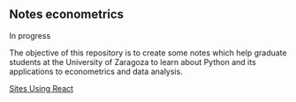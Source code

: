 ## Notes econometrics

In progress

The objective of this repository is to create some notes which help graduate students  at the University of Zaragoza to learn about Python and its applications to econometrics and data analysis.


[Sites Using React](https://github.com/facebook/react/wiki/Sites-Using-React)
